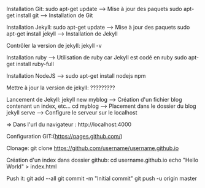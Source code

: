 Installation Git:
sudo apt-get update --> Mise à jour des paquets
sudo apt-get install git --> Installation de Git

Installation Jekyll:
sudo apt-get update --> Mise à jour des paquets
sudo apt-get install jekyll --> Installation de Jekyll

Contrôler la version de jekyll:
jekyll -v

Installation ruby --> Utilisation de ruby car Jekyll est codé en ruby
sudo apt-get install ruby-full

Installation NodeJS --> 
sudo apt-get install nodejs npm

Mettre à jour la version de jekyll: ?????????

Lancement de Jekyll:
jekyll new myblog --> Création d'un fichier blog contenant un index, etc...
cd myblog --> Placement dans le dossier du blog
jekyll serve -->  Configure le serveur sur le localhost
 
=> Dans l'url du navigateur : http://localhost:4000 


Configuration GIT:(https://pages.github.com/)

Clonage:
git clone https://github.com/username/username.github.io

Création d'un index dans dossier github:
cd username.github.io
echo "Hello World" > index.html


Push it:
git add --all
git commit -m "Initial commit"
git push -u origin master



